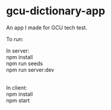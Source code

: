 # gcu-dictionary-app

An app I made for GCU tech test.

To run:

In server: <br>
npm install <br>
npm run seeds <br>
npm run server:dev <br><br>

In client: <br>
npm install <br>
npm start <br>

